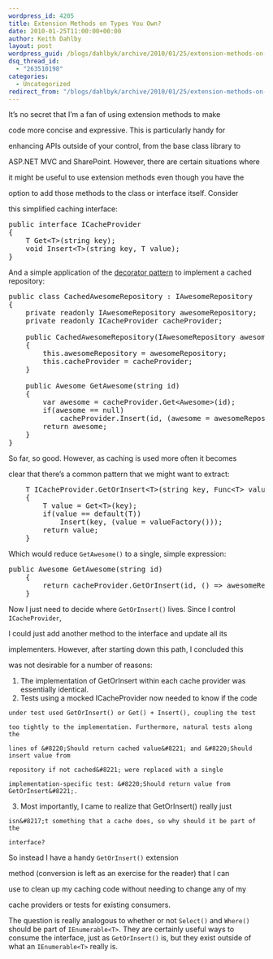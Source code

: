 ```yaml
---
wordpress_id: 4205
title: Extension Methods on Types You Own?
date: 2010-01-25T11:00:00+00:00
author: Keith Dahlby
layout: post
wordpress_guid: /blogs/dahlbyk/archive/2010/01/25/extension-methods-on-types-you-own.aspx
dsq_thread_id:
  - "263510198"
categories:
  - Uncategorized
redirect_from: "/blogs/dahlbyk/archive/2010/01/25/extension-methods-on-types-you-own.aspx/"
---
```

It&#8217;s no secret that I&#8217;m a fan of using extension methods to make
  
code more concise and expressive. This is particularly handy for
  
enhancing APIs outside of your control, from the base class library to
  
ASP.NET MVC and SharePoint. However, there are certain situations where
  
it might be useful to use extension methods even though you have the
  
option to add those methods to the class or interface itself. Consider
  
this simplified caching interface:

<pre>public interface ICacheProvider<br />{<br />    T Get&lt;T&gt;(string key);<br />    void Insert&lt;T&gt;(string key, T value);<br />}<br /></pre>

And a simple application of the [decorator pattern](http://en.wikipedia.org/wiki/Decorator_pattern "Decorator pattern - Wikipedia") to implement a cached repository:

<pre>public class CachedAwesomeRepository : IAwesomeRepository<br />{<br />    private readonly IAwesomeRepository awesomeRepository;<br />    private readonly ICacheProvider cacheProvider;<br /><br />    public CachedAwesomeRepository(IAwesomeRepository awesomeRepository, ICacheProvider cacheProvider)<br />    {<br />        this.awesomeRepository = awesomeRepository;<br />        this.cacheProvider = cacheProvider;<br />    }<br /><br />    public Awesome GetAwesome(string id)<br />    {<br />        var awesome = cacheProvider.Get&lt;Awesome&gt;(id);<br />        if(awesome == null)<br />            cacheProvider.Insert(id, (awesome = awesomeRepository.GetAwesome(id)));<br />        return awesome;<br />    }<br />}<br /></pre>

So far, so good. However, as caching is used more often it becomes
  
clear that there&#8217;s a common pattern that we might want to extract:

<pre>&nbsp;&nbsp;&nbsp; T ICacheProvider.GetOrInsert&lt;T&gt;(string key, Func&lt;T&gt; valueFactory)<br />    {<br />        T value = Get&lt;T&gt;(key);<br />        if(value == default(T))<br />            Insert(key, (value = valueFactory()));<br />        return value;<br />    }</pre>

Which would reduce `GetAwesome()` to a single, simple expression:

<pre>public Awesome GetAwesome(string id)<br />    {<br />        return cacheProvider.GetOrInsert(id, () =&gt; awesomeRepository.GetAwesome(id));<br />    }</pre>

Now I just need to decide where `GetOrInsert()` lives. Since I control `ICacheProvider`,
  
I could just add another method to the interface and update all its
  
implementers. However, after starting down this path, I concluded this
  
was not desirable for a number of reasons:

  1. The implementation of GetOrInsert within each cache provider was essentially identical.
  2. Tests using a mocked ICacheProvider now needed to know if the code
  
    under test used GetOrInsert() or Get() + Insert(), coupling the test
  
    too tightly to the implementation. Furthermore, natural tests along the
  
    lines of &#8220;Should return cached value&#8221; and &#8220;Should insert value from
  
    repository if not cached&#8221; were replaced with a single
  
    implementation-specific test: &#8220;Should return value from GetOrInsert&#8221;.
  3. Most importantly, I came to realize that GetOrInsert() really just
  
    isn&#8217;t something that a cache does, so why should it be part of the
  
    interface?

So instead I have a handy `GetOrInsert()` extension
  
method (conversion is left as an exercise for the reader) that I can
  
use to clean up my caching code without needing to change any of my
  
cache providers or tests for existing consumers.

The question is really analogous to whether or not `Select()` and `Where()` should be part of `IEnumerable<T>`. They are certainly useful ways to consume the interface, just as `GetOrInsert()` is, but they exist outside of what an `IEnumerable<T>` really is.